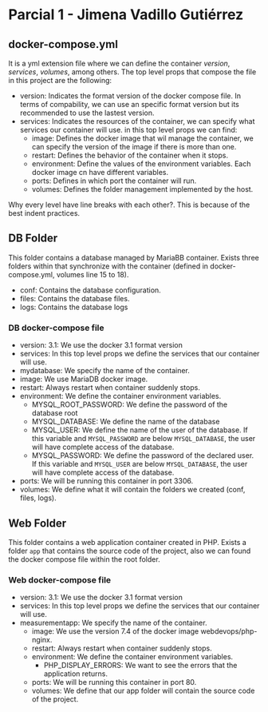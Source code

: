 # Parcial 1 - Jimena Vadillo Gutiérrez
## docker-compose.yml
It is a yml extension file where we can define the container _version_, _services_, _volumes_, among others. The top level props that compose the file in this project are the following:  
- version: Indicates the format version of the docker compose file. In terms of compability, we can use an specific format version but its recommended to use the lastest version.
- services: Indicates the resources of the container, we can specify what services our container will use. in this top level props we can find: 
  - image: Defines the docker image that wil manage the container, we can specify the version of the image if there is more than one.
  - restart: Defines the behavior of the container when it stops.
  - environment: Define the values of the environment variables. Each docker image cn have different variables.
  - ports: Defines in which port the container will run.
  - volumes: Defines the folder management implemented by the host.

Why every level have line breaks with each other?. This is because of the best indent practices.

## DB Folder
This folder contains a database managed by MariaBB container. Exists three folders within that synchronize with the container (defined in docker-compose.yml, volumes line 15 to 18).
- conf: Contains the database configuration. 
- files: Contains the database files.
- logs: Contains the database logs
### DB docker-compose file
- version: 3.1: We use the docker 3.1 format version
- services: In this top level props we define the services that our container will use.
- mydatabase: We specify the name of the container.
- image: We use MariaDB docker image.
- restart: Always restart when container suddenly stops.
- environment: We define the container environment variables.
  - MYSQL_ROOT_PASSWORD: We define the password of the database root
  - MYSQL_DATABASE: We define the name of the database
  - MYSQL_USER: We define the name of the user of the database. If this variable and `MYSQL_PASSWORD` are below `MYSQL_DATABASE`, the user will have complete access of the database.
  - MYSQL_PASSWORD: We define the password of the declared user. If this variable and `MYSQL_USER` are below `MYSQL_DATABASE`, the user will have complete access of the database.
- ports: We will be running this container in port 3306.
- volumes: We define what it will contain the folders we created (conf, files, logs).
## Web Folder
This folder contains a web application container created in PHP. Exists a folder `app` that contains the source code of the project, also we can found the docker compose file within the root folder.

### Web docker-compose file
- version: 3.1: We use the docker 3.1 format version
- services: In this top level props we define the services that our container will use.
- measurementapp: We specify the name of the container.
  - image: We use the version 7.4 of the docker image webdevops/php-nginx.
  - restart: Always restart when container suddenly stops.
  - environment: We define the container environment variables.
    - PHP_DISPLAY_ERRORS: We want to see the errors that the application returns.
  - ports: We will be running this container in port 80.
  - volumes: We define that our app folder will contain the source code of the project.